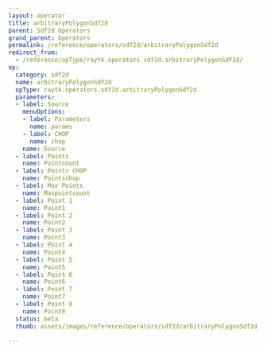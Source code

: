 ```yaml
---
layout: operator
title: arbitraryPolygonSdf2d
parent: Sdf2d Operators
grand_parent: Operators
permalink: /reference/operators/sdf2d/arbitraryPolygonSdf2d
redirect_from:
  - /reference/opType/raytk.operators.sdf2d.arbitraryPolygonSdf2d/
op:
  category: sdf2d
  name: arbitraryPolygonSdf2d
  opType: raytk.operators.sdf2d.arbitraryPolygonSdf2d
  parameters:
  - label: Source
    menuOptions:
    - label: Parameters
      name: params
    - label: CHOP
      name: chop
    name: Source
  - label: Points
    name: Pointcount
  - label: Points CHOP
    name: Pointschop
  - label: Max Points
    name: Maxpointcount
  - label: Point 1
    name: Point1
  - label: Point 2
    name: Point2
  - label: Point 3
    name: Point3
  - label: Point 4
    name: Point4
  - label: Point 5
    name: Point5
  - label: Point 6
    name: Point6
  - label: Point 7
    name: Point7
  - label: Point 8
    name: Point8
  status: beta
  thumb: assets/images/reference/operators/sdf2d/arbitraryPolygonSdf2d_thumb.png

---
```

